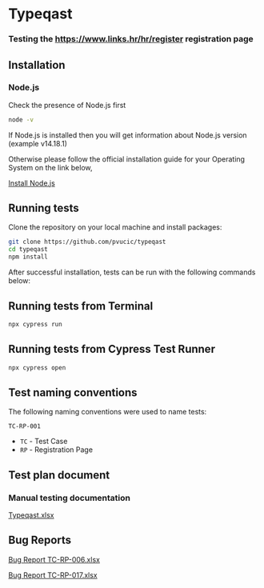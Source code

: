 # Typeqast
### Testing the https://www.links.hr/hr/register registration page

## Installation
### Node.js

Check the presence of Node.js first

```bash
node -v
```
If Node.js is installed then you will get information about Node.js version (example v14.18.1)

Otherwise please follow the official installation guide for your Operating System on the link below,

[Install Node.js](https://nodejs.org/en/download/)


## Running tests

Clone the repository on your local machine and install packages:

```bash
git clone https://github.com/pvucic/typeqast
cd typeqast
npm install
```

After successful installation, tests can be run with the following commands below:


## Running tests from Terminal

```bash
npx cypress run
```


## Running tests from Cypress Test Runner

```bash
npx cypress open
```


## Test naming conventions

The following naming conventions were used to name tests:

`TC-RP-001`

- `TC` - Test Case
- `RP` - Registration Page

## Test plan document
### Manual testing documentation

[Typeqast.xlsx](https://github.com/pvucic/typeqast/files/8249070/Typeqast.xlsx)


## Bug Reports

[Bug Report TC-RP-006.xlsx](https://github.com/pvucic/typeqast/files/8249072/Bug.Report.TC-RP-006.xlsx)

[Bug Report TC-RP-017.xlsx](https://github.com/pvucic/typeqast_/files/8249073/Bug.Report.TC-RP-017.xlsx)

